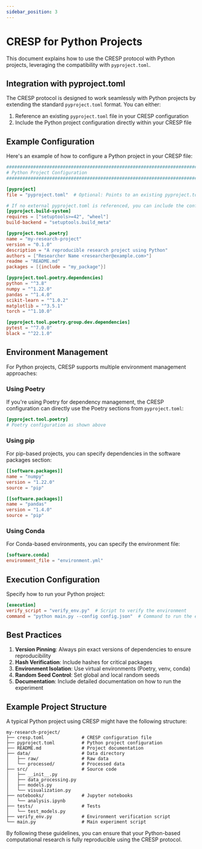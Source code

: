 ```yaml
---
sidebar_position: 3
---
```


# CRESP for Python Projects

This document explains how to use the CRESP protocol with Python projects, leveraging the compatibility with `pyproject.toml`.

## Integration with pyproject.toml

The CRESP protocol is designed to work seamlessly with Python projects by extending the standard `pyproject.toml` format. You can either:

1. Reference an existing `pyproject.toml` file in your CRESP configuration
2. Include the Python project configuration directly within your CRESP file

## Example Configuration

Here's an example of how to configure a Python project in your CRESP file:

```toml
###############################################################################
# Python Project Configuration
###############################################################################

[pyproject]
file = "pyproject.toml"  # Optional: Points to an existing pyproject.toml file

# If no external pyproject.toml is referenced, you can include the configuration directly:
[pyproject.build-system]
requires = ["setuptools>=42", "wheel"]
build-backend = "setuptools.build_meta"

[pyproject.tool.poetry]
name = "my-research-project"
version = "0.1.0"
description = "A reproducible research project using Python"
authors = ["Researcher Name <researcher@example.com>"]
readme = "README.md"
packages = [{include = "my_package"}]

[pyproject.tool.poetry.dependencies]
python = "^3.8"
numpy = "^1.22.0"
pandas = "^1.4.0"
scikit-learn = "^1.0.2"
matplotlib = "^3.5.1"
torch = "^1.10.0"

[pyproject.tool.poetry.group.dev.dependencies]
pytest = "^7.0.0"
black = "^22.1.0"
```

## Environment Management

For Python projects, CRESP supports multiple environment management approaches:

### Using Poetry

If you're using Poetry for dependency management, the CRESP configuration can directly use the Poetry sections from `pyproject.toml`:

```toml
[pyproject.tool.poetry]
# Poetry configuration as shown above
```

### Using pip

For pip-based projects, you can specify dependencies in the software packages section:

```toml
[[software.packages]]
name = "numpy"
version = "1.22.0"
source = "pip"

[[software.packages]]
name = "pandas"
version = "1.4.0"
source = "pip"
```

### Using Conda

For Conda-based environments, you can specify the environment file:

```toml
[software.conda]
environment_file = "environment.yml"
```

## Execution Configuration

Specify how to run your Python project:

```toml
[execution]
verify_script = "verify_env.py"  # Script to verify the environment
command = "python main.py --config config.json"  # Command to run the experiment
```

## Best Practices

1. **Version Pinning**: Always pin exact versions of dependencies to ensure reproducibility
2. **Hash Verification**: Include hashes for critical packages
3. **Environment Isolation**: Use virtual environments (Poetry, venv, conda)
4. **Random Seed Control**: Set global and local random seeds
5. **Documentation**: Include detailed documentation on how to run the experiment

## Example Project Structure

A typical Python project using CRESP might have the following structure:

```
my-research-project/
├── cresp.toml              # CRESP configuration file
├── pyproject.toml          # Python project configuration
├── README.md               # Project documentation
├── data/                   # Data directory
│   ├── raw/                # Raw data
│   └── processed/          # Processed data
├── src/                    # Source code
│   ├── __init__.py
│   ├── data_processing.py
│   ├── models.py
│   └── visualization.py
├── notebooks/              # Jupyter notebooks
│   └── analysis.ipynb
├── tests/                  # Tests
│   └── test_models.py
├── verify_env.py           # Environment verification script
└── main.py                 # Main experiment script
```

By following these guidelines, you can ensure that your Python-based computational research is fully reproducible using the CRESP protocol.